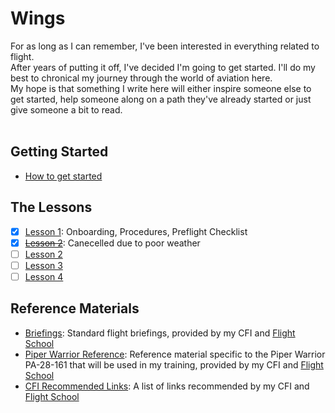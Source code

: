 # Wings
For as long as I can remember, I've been interested in everything related to flight.<br />
After years of putting it off, I've decided I'm going to get started.  I'll do my best to chronical my journey through the world of aviation here.
<br />
My hope is that something I write here will either inspire someone else to get started, help someone along on a path they've already started or just give someone a bit to read.<br />
<br />

## Getting Started
- [How to get started](./gettingStarted.md)
## The Lessons
- [X] [Lesson 1](./lessonRecaps/2021-04-05.md): Onboarding, Procedures, Preflight Checklist
- [X] [<del>Lesson 2</del>](./lessonRecaps/2021-04-07.md): Canecelled due to poor weather
- [ ] [Lesson 2](./lessonRecaps/2021-04-09.md)
- [ ] [Lesson 3](./lessonRecaps/2021-04-13.md)
- [ ] [Lesson 4](./lessonRecaps/2021-04-14.md)
## Reference Materials
- [Briefings](./refernce/breifings/): Standard flight briefings, provided by my CFI and [Flight School](http://jcfs.net/)
- [Piper Warrior Reference](./reference/piperWarrior/): Reference material specific to the Piper Warrior PA-28-161 that will be used in my training, provided by my CFI and [Flight School](http://jcfs.net/)
- [CFI Recommended Links](./reference/recommendedLinks-JCFS.md): A list of links recommended by my CFI and [Flight School](http://jcfs.net/)
